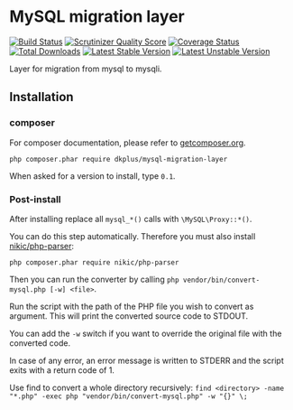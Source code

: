 # MySQL migration layer

[![Build Status](https://travis-ci.org/UFOMelkor/mysql-migration-layer.png?branch=master)](https://travis-ci.org/UFOMelkor/mysql-migration-layer)
[![Scrutinizer Quality Score](https://scrutinizer-ci.com/g/UFOMelkor/mysql-migration-layer/badges/quality-score.png?s=afd2b8429ba93522e6febb660100698bf59390d1)](https://scrutinizer-ci.com/g/UFOMelkor/mysql-migration-layer/)
[![Coverage Status](https://coveralls.io/repos/UFOMelkor/mysql-migration-layer/badge.png)](https://coveralls.io/r/UFOMelkor/mysql-migration-layer)
[![Total Downloads](https://poser.pugx.org/dkplus/mysql-migration-layer/downloads.png)](https://packagist.org/packages/dkplus/mysql-migration-layer)
[![Latest Stable Version](https://poser.pugx.org/dkplus/mysql-migration-layer/v/stable.png)](https://packagist.org/packages/dkplus/mysql-migration-layer)
[![Latest Unstable Version](https://poser.pugx.org/dkplus/mysql-migration-layer/v/unstable.png)](https://packagist.org/packages/dkplus/mysql-migration-layer)

Layer for migration from mysql to mysqli.

## Installation

### composer
For composer documentation, please refer to
[getcomposer.org](http://getcomposer.org/).

`php composer.phar require dkplus/mysql-migration-layer`

When asked for a version to install, type `0.1`.

### Post-install
After installing replace all `mysql_*()` calls with `\MySQL\Proxy::*()`.

You can do this step automatically. Therefore you must also install [nikic/php-parser](https://github.com/nikic/PHP-Parser):

`php composer.phar require nikic/php-parser`

Then you can run the converter by calling `php vendor/bin/convert-mysql.php [-w] <file>`.

Run the script with the path of the PHP file you wish to convert as argument. This will print the converted source code to STDOUT.

You can add the `-w` switch if you want to override the original file with the converted code.

In case of any error, an error message is written to STDERR and the script exits with a return code of 1.

Use find to convert a whole directory recursively:
`find <directory> -name "*.php" -exec php "vendor/bin/convert-mysql.php" -w "{}" \;`

